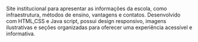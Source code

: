 Site institucional para apresentar as informações da escola, como infraestrutura, métodos de ensino, vantagens e contatos. Desenvolvido com HTML,CSS e Java script, possui design responsivo, imagens ilustrativas e seções organizadas para oferecer uma experiência acessível e informativa.
